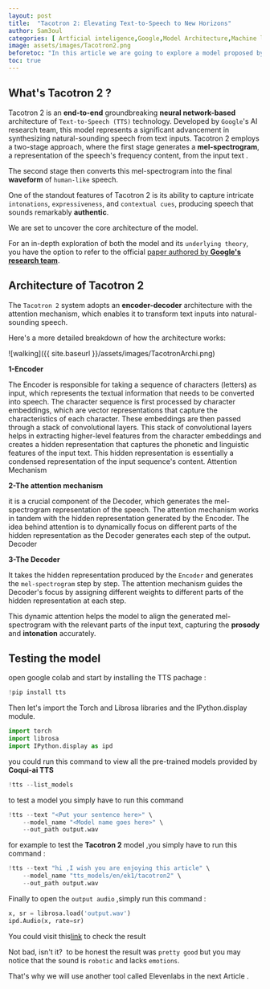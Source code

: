 ```yaml
---
layout: post
title:  "Tacotron 2: Elevating Text-to-Speech to New Horizons"
author: Sam3oul
categories: [ Artficial inteligence,Google,Model Architecture,Machine learning,deep learning]
image: assets/images/Tacotron2.png
beforetoc: "In this article we are going to explore a model proposed by google as a Text to speech technology which Tacotron 2 "
toc: true
---
```

## What's Tacotron 2 ?
Tacotron 2 is an **end-to-end** groundbreaking **neural network-based** architecture of `Text-to-Speech (TTS)` technology. Developed by `Google`'s AI research team, this model represents a significant advancement in synthesizing natural-sounding speech from text inputs. Tacotron 2 employs a two-stage approach, where the first stage generates a **mel-spectrogram**, a representation of the speech's frequency content, from the input text .

The second stage then converts this mel-spectrogram into the final **waveform** of `human-like` speech.

One of the standout features of Tacotron 2 is its ability to capture intricate `intonations`, `expressiveness`, and `contextual cues`, producing speech that sounds remarkably **authentic**.

We are set to uncover the core architecture of the model. 

For an in-depth exploration of both the model and its `underlying theory`, you have the option to refer to the official <a href='https://arxiv.org/pdf/1712.05884v2.pdf'> paper authored by **Google's research team**</a>.

## Architecture of Tacotron 2
The `Tacotron 2` system adopts an **encoder-decoder** architecture with the attention mechanism, which enables it to transform text inputs into natural-sounding speech. 

Here's a more detailed breakdown of how the architecture works:

![walking]({{ site.baseurl }}/assets/images/TacotronArchi.png)


**1-Encoder**

The Encoder is responsible for taking a sequence of characters (letters) as input, which represents the textual information that needs to be converted into speech. The character sequence is first processed by character embeddings, which are vector representations that capture the characteristics of each character. These embeddings are then passed through a stack of convolutional layers. This stack of convolutional layers helps in extracting higher-level features from the character embeddings and creates a hidden representation that captures the phonetic and linguistic features of the input text. This hidden representation is essentially a condensed representation of the input sequence's content.
Attention Mechanism

**2-The attention mechanism**

it is a crucial component of the Decoder, which generates the mel-spectrogram representation of the speech. The attention mechanism works in tandem with the hidden representation generated by the Encoder. The idea behind attention is to dynamically focus on different parts of the hidden representation as the Decoder generates each step of the output.
Decoder

**3-The Decoder**

It takes the hidden representation produced by the `Encoder` and generates the `mel-spectrogram` step by step. The attention mechanism guides the Decoder's focus by assigning different weights to different parts of the hidden representation at each step.

This dynamic attention helps the model to align the generated mel-spectrogram with the relevant parts of the input text, capturing the **prosody** and **intonation** accurately.

## Testing the model

open google colab and start by installing the TTS pachage :

```python
!pip install tts
```

Then let's import the Torch and Librosa libraries and the IPython.display module.

```python
import torch
import librosa
import IPython.display as ipd
```

you could run this command to view all the pre-trained models provided by **Coqui-ai TTS**

```python
!tts --list_models
```

to test a model you simply have to run this command

```python
!tts --text "<Put your sentence here>" \
    --model_name "<Model name goes here>" \
    --out_path output.wav
```

for example to test the **Tacotron 2** model ,you simply have to run this command :

```python
!tts --text "hi ,I wish you are enjoying this article" \
    --model_name "tts_models/en/ek1/tacotron2" \
    --out_path output.wav
```

Finally to open the `output audio` ,simply run this command :

```python
x, sr = librosa.load('output.wav')
ipd.Audio(x, rate=sr)
```
You could visit this<a href ='https://soundcloud.com/ismail-said-988997578/tacotron-2-result?si=5317450d6b204e128bd4ae499f9194bf&utm_source=clipboard&utm_medium=text&utm_campaign=social_sharing'>link</a> 
to check the result

Not bad, isn't it? 
to be honest the result was `pretty good` but you may notice that the sound is `robotic` and lacks `emotions`. 

That's why we will use another tool called Elevenlabs in the next Article .
